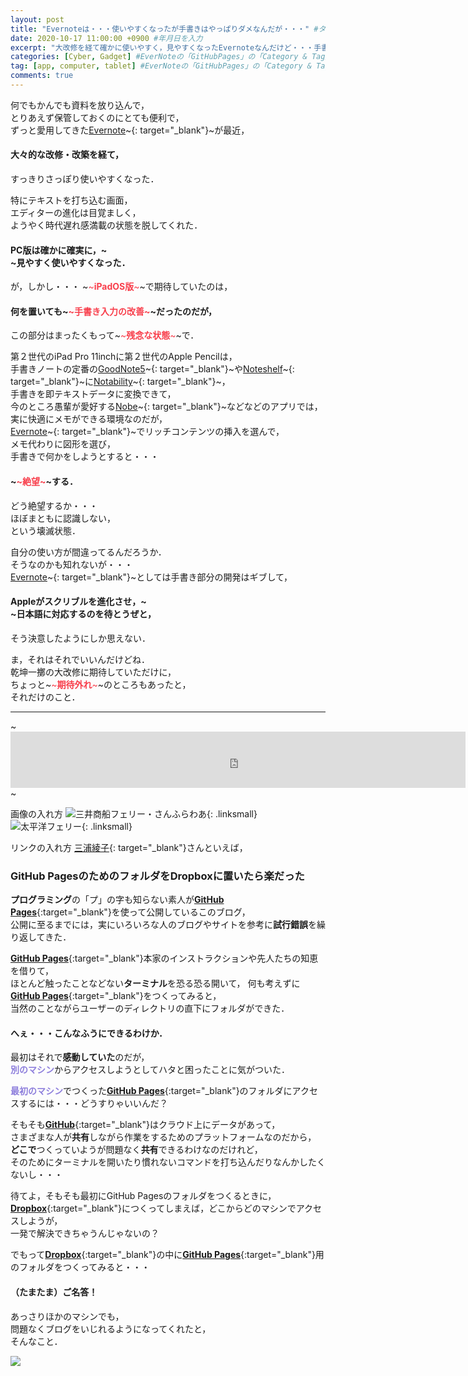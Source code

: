 ```yaml
---
layout: post
title: "Evernoteは・・・使いやすくなったが手書きはやっぱりダメなんだが・・・" #タイトルを入力
date: 2020-10-17 11:00:00 +0900 #年月日を入力
excerpt: "大改修を経て確かに使いやすく，見やすくなったEvernoteなんだけど・・・手書きはまだまだ使えないままだったという話し・・・" #home画面でタイトルの下に表示される短文を入力
categories: [Cyber, Gadget] #EverNoteの「GitHubPages」の「Category & Tag」を参照
tag: [app, computer, tablet] #EverNoteの「GitHubPages」の「Category & Tag」を参照
comments: true
---
```


何でもかんでも資料を放り込んで，  
とりあえず保管しておくのにとても便利で，  
ずっと愛用してきた[Evernote](https://apple.co/3k7wyGe)~{: target="_blank"}~が最近，
#### 大々的な改修・改築を経て，
すっきりさっぽり使いやすくなった．

特にテキストを打ち込む画面，  
エディターの進化は目覚ましく，  
ようやく時代遅れ感満載の状態を脱してくれた．

#### PC版は確かに確実に，~<br />~見やすく使いやすくなった．

が，しかし・・・
~<span style="color: #f83e4b;">~**iPadOS版**~</span>~で期待していたのは，

#### 何を置いても~<span style="color: #f83e4b;">~手書き入力の改善~</span>~だったのだが，

この部分はまったくもって~<span style="color: #f83e4b;">~**残念な状態**~</span>~で．

第２世代のiPad Pro 11inchに第２世代のApple Pencilは，  
手書きノートの定番の[GoodNote5](https://apple.co/3j5UxV4)~{: target="_blank"}~や[Noteshelf](https://apple.co/37fmCGU)~{: target="_blank"}~に[Notability](https://apple.co/3nWgzgp)~{: target="_blank"}~，  
手書きを即テキストデータに変換できて，  
今のところ愚輩が愛好する[Nobe](https://apple.co/3nZ0gj3)~{: target="_blank"}~などなどのアプリでは，  
実に快適にメモができる環境なのだが，  
[Evernote](https://apple.co/3k7wyGe)~{: target="_blank"}~でリッチコンテンツの挿入を選んで，  
メモ代わりに図形を選び，  
手書きで何かをしようとすると・・・

#### ~<span style="color: #f83e4b;">~絶望~</span>~する．

どう絶望するか・・・  
ほぼまともに認識しない，  
という壊滅状態．

自分の使い方が間違ってるんだろうか．  
そうなのかも知れないが・・・  
[Evernote](https://apple.co/3k7wyGe)~{: target="_blank"}~としては手書き部分の開発はギブして，

#### Appleがスクリブルを進化させ，~<br />~日本語に対応するのを待とうぜと，

そう決意したようにしか思えない．

ま，それはそれでいいんだけどね．  
乾坤一擲の大改修に期待していただけに，  
ちょっと~<span style="color: #f83e4b;">~**期待外れ**~</span>~のところもあったと，  
それだけのこと．

*****

~<iframe src="https://rcm-fe.amazon-adsystem.com/e/cm?o=9&p=48&l=ez&f=ifr&linkID=850b58a06c65ee4a69681349a14046b9&t=palibera-22&tracking_id=palibera-22" width="728" height="90" scrolling="no" border="0" marginwidth="0" style="border:none;" frameborder="0" target="_blank"></iframe>~


画像の入れ方
![三井商船フェリー・さんふらわあ](https://salmon-onigiri.github.io/blog/img/201009_001.png){: .linksmall}
![太平洋フェリー](https://salmon-onigiri.github.io/blog/img/201009_002.png){: .linksmall}

リンクの入れ方
[三浦綾子](https://amzn.to/36wwlZb){: target="_blank"}さんといえば，  


### GitHub PagesのためのフォルダをDropboxに置いたら楽だった

**プログラミング**の「プ」の字も知らない素人が[**GitHub Pages**][gp]{:target="_blank"}を使って公開しているこのブログ，  
公開に至るまでには，実にいろいろな人のブログやサイトを参考に**試行錯誤**を繰り返してきた．

[**GitHub Pages**][gp]{:target="_blank"}本家のインストラクションや先人たちの知恵を借りて，  
ほとんど触ったことなどない**ターミナル**を恐る恐る開いて，
何も考えずに[**GitHub Pages**][gp]{:target="_blank"}をつくってみると，  
当然のことながらユーザーのディレクトリの直下にフォルダができた．

#### へぇ・・・こんなふうにできるわけか．

最初はそれで**感動していた**のだが，  
<span style="color: #8d7edc;"><strong>別のマシン</strong></span>からアクセスしようとしてハタと困ったことに気がついた．

<span style="color: #8d7edc;"><strong>最初のマシン</strong></span>でつくった[**GitHub Pages**][gp]{:target="_blank"}のフォルダにアクセスするには・・・どうすりゃいいんだ？

そもそも[**GitHub**][gh]{:target="_blank"}はクラウド上にデータがあって，  
さまざまな人が**共有**しながら作業をするためのプラットフォームなのだから，  
**どこで**つくっていようが問題なく**共有**できるわけなのだけれど，  
そのためにターミナルを開いたり慣れないコマンドを打ち込んだりなんかしたくないし・・・

待てよ，そもそも最初にGitHub Pagesのフォルダをつくるときに，  
[**Dropbox**][db]{:target="_blank"}につくってしまえば，どこからどのマシンでアクセスしようが，  
一発で解決できちゃうんじゃないの？

でもって[**Dropbox**][db]{:target="_blank"}の中に[**GitHub Pages**][gp]{:target="_blank"}用のフォルダをつくってみると・・・

#### （たまたま）ご名答！

あっさりほかのマシンでも，  
問題なくブログをいじれるようになってくれたと，  
そんなこと．

<a href="https://www.amazon.co.jp/GitHub%E5%AE%9F%E8%B7%B5%E5%85%A5%E9%96%80%E2%94%80%E2%94%80Pull-Request%E3%81%AB%E3%82%88%E3%82%8B%E9%96%8B%E7%99%BA%E3%81%AE%E5%A4%89%E9%9D%A9-WEB-PRESS-plus-ebook/dp/B07JLJSDMJ/ref=as_li_ss_il?__mk_ja_JP=%E3%82%AB%E3%82%BF%E3%82%AB%E3%83%8A&keywords=GitHub&qid=1577256598&sr=8-5&linkCode=li2&tag=palibera-22&linkId=4aec90359112a8a8ccb139c8ec9f87f5&language=ja_JP" target="_blank"><img border="0" src="//ws-fe.amazon-adsystem.com/widgets/q?_encoding=UTF8&ASIN=B07JLJSDMJ&Format=_SL160_&ID=AsinImage&MarketPlace=JP&ServiceVersion=20070822&WS=1&tag=palibera-22&language=ja_JP" ></a><img src="https://ir-jp.amazon-adsystem.com/e/ir?t=palibera-22&language=ja_JP&l=li2&o=9&a=B07JLJSDMJ" width="1" height="1" border="0" alt="" style="border:none !important; margin:0px !important;" />  

[db]: https://www.dropbox.com/
[gh]: https://github.com
[gp]: https://pages.github.com
